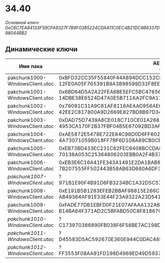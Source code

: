 # 34.40

###### Основной ключ: 0xC6C7EA84133F59CFA9327F7B8F0385224CDAA11C0EC4B21DC9B6337D98044BB2

## Динамические ключи

| Имя пака                          | AES Ключ</br>GUID                                                                                       | HiRes Текстуры |
|-----------------------------------|---------------------------------------------------------------------------------------------------------|----------------|
| pakchunk1000-WindowsClient.utoc   | 0xBFD32CC35F55840F44A894DCC152CB091BBCE5EE68FCD28FC388D084F4A1BFA1</br>12FE0A05F765391B9A3B98599D32F8EE | ✔️             |
| pakchunk1001-WindowsClient.utoc   | 0x6BD64D5A2A22FEA6BE5EFC5BC47656A1178177213DA0F4613831BF7ED9866CAF</br>14DBE38E6524D47A0E5B711AA2FC9A11 | ✔️             |
| pakchunk1002-WindowsClient.utoc   | 0x79091C31A9C81AF8116AEAAD956AE6C7E93674B457772A8F341C218BCD2F6C31</br>42EE2C817800A9D2669E827BD8B97D34 | ❌             |
| pakchunk1003-WindowsClient.utoc   | 0xDAD75D7439A8CE018C710CE01A2681691860D7B7A8A1A3FB730434EB2E1E3DA9</br>4953CA170F2B37FBF04B5E67092BD3AF | ✔️             |
| pakchunk1004-WindowsClient.utoc   | 0xAE5872E5478E722E84C98D0D6FF602D7B696834000E9E80DFB113401F2441DF5</br>4A73071059B018FF7BF6D108A89CB0CE | ✔️             |
| pakchunk1005-WindowsClient.utoc   | 0xEB73BD433EC231C62FEC6408BCCDA8D1F4BC30F09D296F22C5AD768881CF477D</br>70138A053C25364806203EBB0A2F4B37 | ✔️             |
| pakchunk1006-WindowsClient.utoc   | 0xEB3E6C16A41FE343A1491E2DA1BAB877ED0AE23FFC5A6C4060491A61D8918AC9</br>7B207555FF502443B58AB63D660A6DF3 | ✔️             |
| *pakchunk1007-WindowsClient.utoc* | ?</br>971B1E90F4B91D6FB3234BC1A32D5C57 																  | ❌             |
| pakchunk1008-WindowsClient.utoc   | 0xE191B5B1283EFEB2BBAF98815E266C15FA039042FC77BF7212B01D3DF557F81F</br>AB49364AF91E33E44F23A9322A23D541 | ❌             |
| pakchunk1009-WindowsClient.utoc   | 0xFADE77DB1EBFD0F21E07AFAAA132A66FE343EB96FFDC6015C88623D7F93A3A70</br>B14BA64F371AD2C5BFABD50C8F81867C | ✔️             |
| *pakchunk1010-WindowsClient.utoc* | ?</br>C173970386890FB038F6F56BE7AC198D 																  | ✔️             |
| *pakchunk1011-WindowsClient.utoc* | ?</br>D45583D5AC592670E360E944C0DAC48F 																  | ❌             |
| *pakchunk1012-WindowsClient.utoc* | ?</br>FF3553F08AA91FD198D4969ED49D5937 																  | ❌             |
